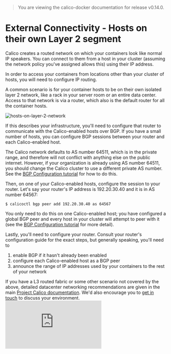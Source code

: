 > You are viewing the calico-docker documentation for release v0.14.0.

# External Connectivity - Hosts on their own Layer 2 segment

Calico creates a routed network on which your containers look like normal IP 
speakers.  You can connect to them from a host in your cluster (assuming the 
network policy you've assigned allows this) using their IP address.

In order to access your containers from locations other than your cluster of 
hosts, you will need to configure IP routing.

A common scenario is for your container hosts to be on their own isolated layer
2 network, like a rack in your server room or an entire data center.  Access to
that network is via a router, which also is the default router for all the
container hosts.

![hosts-on-layer-2-network](images/hosts-on-layer-2-network.png)

If this describes your infrastructure, you'll need to configure that router to
communicate with the Calico-enabled hosts over BGP.  If you have a small number
of hosts, you can configure BGP sessions between your router and each
Calico-enabled host.

The Calico network defaults to AS number 64511, which is in the private range,
and therefore will not conflict with anything else on the public internet. 
However, if your organization is already using AS number 64511, you should
change the Calico cluster to use a different private AS number.  See the 
[BGP Configuration tutorial](bgp.md) for how to do this.

Then, on one of your Calico-enabled hosts, configure the session to your
router.  Let's say your router's IP address is 192.20.30.40 and it is in AS
number 64567:

    $ calicoctl bgp peer add 192.20.30.40 as 64567

You only need to do this on one Calico-enabled host; you have configured a
global BGP peer and every host in your cluster will attempt to peer with it
(see the [BGP Configuration tutorial](bgp.md) for more detail).

Lastly, you'll need to configure your router.  Consult your router's
configuration guide for the exact steps, but generally speaking, you'll need to

 1. enable BGP if it hasn't already been enabled
 2. configure each Calico-enabled host as a BGP peer
 3. announce the range of IP addresses used by your containers to the rest of your network

If you have a L3 routed fabric or some other scenario not covered by the above,
detailed datacenter networking recommendations are given in the main 
[Project Calico documentation](http://docs.projectcalico.org/en/latest/index.html).
We'd also encourage you to [get in touch](http://www.projectcalico.org/contact/)
to discuss your environment.
[![Analytics](https://ga-beacon.appspot.com/UA-52125893-3/calico-docker/docs/ExternalConnectivity.md?pixel)](https://github.com/igrigorik/ga-beacon)
